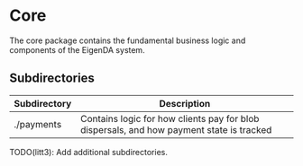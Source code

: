 # Core

The core package contains the fundamental business logic and components of the EigenDA system.

## Subdirectories

| Subdirectory | Description                                                                               |
|--------------|-------------------------------------------------------------------------------------------|
| ./payments   | Contains logic for how clients pay for blob dispersals, and how payment state is tracked  |

TODO(litt3): Add additional subdirectories.